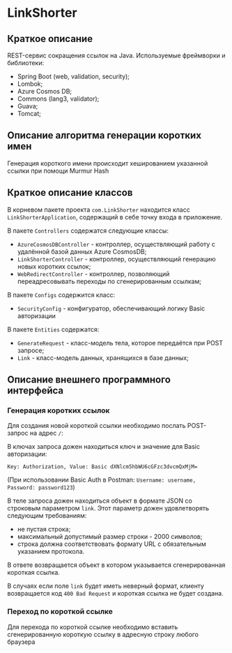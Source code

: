 # LinkShorter
Краткое описание
----------------
REST-сервис сокращения ссылок на Java.
Используемые фреймворки и библиотеки:
- Spring Boot (web, validation, security);
- Lombok;
- Azure Cosmos DB;
- Commons (lang3, validator);
- Guava;
- Tomcat;

Описание алгоритма генерации коротких имен
------------------------------------------
Генерация короткого имени происходит хешированием указанной ссылки при помощи Murmur Hash

Краткое описание классов 
------------------------
В корневом пакете проекта ```com.LinkShorter``` находится класс ```LinkShorterApplication```, содержащий в себе точку входа в приложение.

В пакете ```Controllers``` содержатся следующие классы:
- ```AzureCosmosDBController``` - контроллер, осуществляющий работу с удалённой базой данных Azure CosmosDB;
- ```LinkShorterController``` - контроллер, осуществляющий генерацию новых коротких ссылок;
- ```WebRedirectController``` - контроллер, позволяющий переадресовывать переходы по сгенерированным ссылкам;

В пакете ```Configs``` содержится класс:
- ```SecurityConfig``` - конфигуратор, обеспечивающий логику Basic авторизации 

В пакете ```Entities``` содержатся:
- ```GenerateRequest``` - класс-модель тела, которое передаётся при POST запросе;
- ```Link``` - класс-модель данных, хранящихся в базе данных;

Описание внешнего программного интерфейса
-----------------------------------------
### Генерация коротких ссылок
Для создания новой короткой ссылки необходимо послать POST-запрос на адрес ```/```:

В ключах запроса дожен находиться ключ и значение для Basic авторизации: 

```Key: Authorization, Value: Basic dXNlcm5hbWU6cGFzc3dvcmQxMjM=```

(При использовании Basic Auth в Postman: ```Username: username, Password: password123```)  

В теле запроса дожен находиться объект в формате JSON со строковым параметром ```link```. Этот параметр дожен удовлетворять следующим требованиям:
- не пустая строка;
- максимальный допустимый размер строки - 2000 символов;
- строка должна соответствовать формату URL с обязательным указанием протокола.
 
В ответе возвращается объект в котором указывается сгенерированная короткая ссылка.

В случаях если поле ```link``` будет иметь неверный формат, клиенту возвращается код ```400 Bad Request``` и короткая ссылка не будет создана.

### Переход по короткой ссылке
Для перехода по короткой ссылке необходимо вставить сгенерированную короткую ссылку в адресную строку любого браузера
